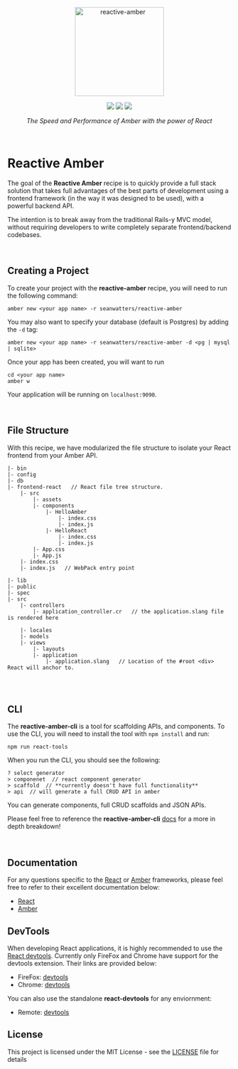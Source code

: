 <p align="center">
    <img src="https://camo.githubusercontent.com/97b4f26bedb5faf9f9eb71296095f78b557b124c/68747470733a2f2f7365616e776174746572732e696f2f696d616765732f72656163746976652d616d6265722d6c6162656c2e706e67" alt="reactive-amber" data-canonical-src="https://seanwatters.io/images/reactive-amber-label.png" height="200">
</p>

<p align="center">
    <a href="https://opensource.org/licenses/MIT"><img src="https://img.shields.io/badge/Version-0.1.0-darkgrey.svg" ></a>
    <a href="https://amberframework.org/"><img src="https://img.shields.io/badge/using-amber_framework-black.svg" ></a>
    <a href="https://opensource.org/licenses/MIT"><img src="https://img.shields.io/badge/License-MIT-lightblue.svg" ></a>
</p>

<p align="center">
    <i>The Speed and Performance of Amber with the power of React</i>
</p>

<br>

# Reactive Amber

The goal of the **Reactive Amber** recipe is to quickly provide a full stack solution that takes full advantages of the best parts of development using a frontend framework (in the way it was designed to be used), with a powerful backend API.

The intention is to break away from the traditional Rails-y MVC model, without requiring developers to write completely separate frontend/backend codebases. 

<br>

## Creating a Project

To create your project with the **reactive-amber** recipe, you will need to run the following command:

```
amber new <your app name> -r seanwatters/reactive-amber
```

You may also want to specify your database (default is Postgres) by adding the `-d` tag:

```
amber new <your app name> -r seanwatters/reactive-amber -d <pg | mysql | sqlite>
```

Once your app has been created, you will want to run

```
cd <your app name>
amber w
```

Your application will be running on `localhost:9090`.

<br>

## File Structure

With this recipe, we have modularized the file structure to isolate your React frontend from your Amber API.

```
|- bin
|- config
|- db
|- frontend-react   // React file tree structure.
    |- src
        |- assets
        |- components
            |- HelloAmber
                |- index.css
                |- index.js
            |- HelloReact
                |- index.css
                |- index.js
        |- App.css
        |- App.js
    |- index.css
    |- index.js   // WebPack entry point
    
|- lib
|- public
|- spec
|- src
    |- controllers
        |- application_controller.cr   // the application.slang file is rendered here
        
    |- locales
    |- models
    |- views
        |- layouts
        |- application
            |- application.slang   // Location of the #root <div> React will anchor to.
         
```

<br>

## CLI

The **reactive-amber-cli** is a tool for scaffolding APIs, and components. To use the CLI, you will need to install the tool with `npm install` and run:

```
npm run react-tools
```

When you run the CLI, you should see the following:

```
? select generator
> componenet  // react component generator
> scaffold  // **currently doesn't have full functionality**
> api  // will generate a full CRUD API in amber
```

You can generate components, full CRUD scaffolds and JSON APIs. 

Please feel free to reference the **reactive-amber-cli** [docs](https://github.com/seanwatters/reactive-amber-cli) for a more in depth breakdown!

<br>

## Documentation

For any questions specific to the [React](https://reactjs.org/) or [Amber](https://amberframework.org/) frameworks, please feel free to refer to their excellent documentation below:

* [React](https://reactjs.org/docs/getting-started.html)
* [Amber](https://docs.amberframework.org/amber/)

## DevTools

When developing React applications, it is highly recommended to use the [React devtools](https://reactjs.org/blog/2019/08/15/new-react-devtools.html). Currently only FireFox and Chrome have support for the devtools extension. Their links are provided below:

* FireFox: [devtools](https://addons.mozilla.org/en-US/firefox/addon/react-devtools/)
* Chrome: [devtools](https://chrome.google.com/webstore/detail/react-developer-tools/fmkadmapgofadopljbjfkapdkoienihi?hl=en)

You can also use the standalone **react-devtools** for any enviornment:

* Remote: [devtools](https://www.npmjs.com/package/react-devtools)

## License

This project is licensed under the MIT License - see the [LICENSE](LICENSE) file for details
